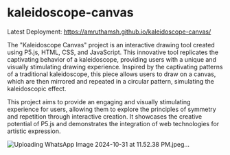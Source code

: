# kaleidoscope-canvas

Latest Deployment: https://amruthamsh.github.io/kaleidoscope-canvas/

The "Kaleidoscope Canvas" project is an interactive drawing tool created using P5.js, HTML, CSS, and JavaScript. This innovative tool replicates the captivating behavior of a kaleidoscope, providing users with a unique and visually stimulating drawing experience. Inspired by the captivating patterns of a traditional kaleidoscope, this piece allows users to draw on a canvas, which are then mirrored and repeated in a circular pattern, simulating the kaleidoscopic effect. 

This project aims to provide an engaging and visually stimulating experience for users, allowing them to explore the principles of symmetry and repetition through interactive creation. It showcases the creative potential of P5.js and demonstrates the integration of web technologies for artistic expression. 

![Uploading WhatsApp Image 2024-10-31 at 11.52.38 PM.jpeg…]()



